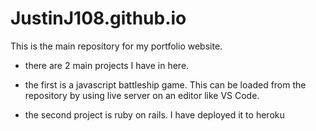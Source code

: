 # JustinJ108.github.io

This is the main repository for my portfolio website.

- there are 2 main projects I have in here.

- the first is a javascript battleship game. This can be loaded from the repository  by using live server on an editor like VS Code.

- the second project is ruby on rails. I have deployed it to heroku







